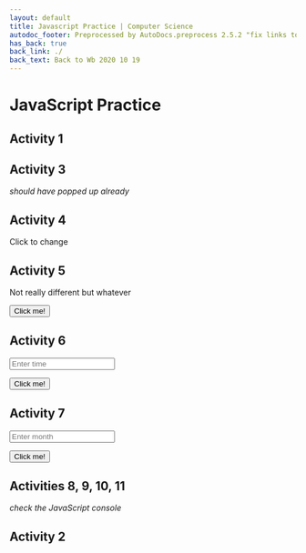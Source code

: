 ```yaml
---
layout: default
title: Javascript Practice | Computer Science
autodoc_footer: Preprocessed by AutoDocs.preprocess 2.5.2 "fix links to documents" ⓒ Starwort, 2020
has_back: true
back_link: ./
back_text: Back to Wb 2020 10 19
---
```


# JavaScript Practice

## Activity 1

<p id="activity_1"></p>

## Activity 3

*should have popped up already*

## Activity 4

<p id="activity_4" onclick="activity_4()">Click to change</p>

## Activity 5

<p id="activity_5">Not really different but whatever</p>

<button onclick="activity_5()">Click me!</button>

## Activity 6

<input type="number" id="activity_6" placeholder="Enter time"></input>

<button onclick="clock(document.getElementById('activity_6').value)">Click me!</button>

## Activity 7

<input type="number" id="activity_7" placeholder="Enter month"></input>

<button onclick="calendar(document.getElementById('activity_7').value)">Click me!</button>

## Activities 8, 9, 10, 11

*check the JavaScript console*

## Activity 2

<script src="./javascript_practice.js"></script>
